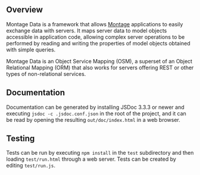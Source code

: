 ## Overview

Montage Data is a framework that allows
[Montage](https://github.com/montagejs/montage) applications to easily exchange
data with servers. It maps server data to model objects accessible in
application code, allowing complex server operations to be performed by reading
and writing the properties of model objects obtained with simple queries.

Montage Data is an Object Service Mapping (OSM), a superset of an Object
Relational Mapping (ORM) that also works for servers offering REST or other
types of non-relational services.

## Documentation

Documentation can be generated by installing JSDoc 3.3.3 or newer and executing
`jsdoc -c .jsdoc.conf.json` in the root of the project, and it can be read by
opening the resulting `out/doc/index.html` in a web browser.

## Testing

Tests can be run by executing `npm install` in the `test` subdirectory and then
loading `test/run.html` through a web server. Tests can be created by editing
`test/run.js`.
